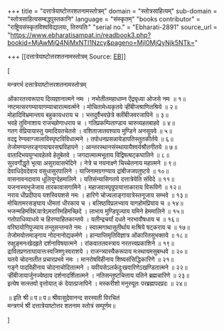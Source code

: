 +++
title = "दत्तात्रेयाष्टोत्तरशतनामस्तोत्रम्"
domain = "स्तोत्रसाहित्यम्"
sub-domain = "स्तोत्रसाहित्यसम्बद्धपुस्तकानि"
language = "संस्कृतम्"
"books contributor" = "राष्ट्रियसंस्कृतविश्वविद्यालयः, तिरुपतिः"
"serial no." = "Ebharati-2891"
source_url = "https://www.ebharatisampat.in/readbook3.php?bookid=MjAwMjQ4NjMxNTI1Nzcy&pageno=MjI0MjQyNjk5NTk="

+++
[[दत्तात्रेयाष्टोत्तरशतनामस्तोत्रम्	Source: [EB](https://www.ebharatisampat.in/readbook3.php?bookid=MjAwMjQ4NjMxNTI1Nzcy&pageno=MjI0MjQyNjk5NTk=)]]

\[



मन्त्रगर्भ दत्तात्रेयाष्टोत्तरशतनामस्तोत्रम्


ओंकारतत्त्वरूपाय दिव्यज्ञानात्मने नमः । नभोतीतमहाधाम्न ऐंद्र्यृध्या ओजसे नमः ॥ १॥  
नष्टमत्सरगम्यायागम्याचारात्मवर्त्मने । मोचितामेध्यकृतये ऱ्हींबीजश्राणितश्रिये ॥ २॥  
मोहादिविभ्रमान्ताय बहुकायधराय च । भत्तदुर्वैभवछेत्रे क्लींबीजवरजापिने ॥ ३॥  
भवहे तुविनाशाय राजच्छोणाधराय च । गतिप्रकम्पिताण्डाय चारुव्यहतबाहवे ॥ ४॥  
गतग र्वप्रियायास्तु यमादियतचेतसे । वशिताजातवश्याय मुण्डिने अनसूयवे ॥ ५॥  
वदद्व रेण्यवाग्जालाविस्पृष्टविविधात्मने । तपोधनप्रसन्नायेडापतिस्तुतकीर्तये ॥ ६॥  
तेजोमण्यन्तरङ्गायाद्मरसद्मविहापने । आन्तरस्थानसंस्थायायैश्वर्यश्रौतगीतये ॥ ७॥  
वातादिभययुग्भावहेतवे हेतुबेतवे । जगदात्मात्मभूताय विद्विषत्षट्कघातिने ॥ ८॥  
सुरवर्गोद्धृते भृत्या असुरावासभेदिने । नेत्रे च नयनाक्ष्णे चिच्चेतनाय महात्मने ॥ ९॥  
देवाधिदेवदेवाय वसुधासुरपालिने । याजिनामग्रगण्याय द्रांबीजजपतुष्टये ॥ १०॥  
वासनावनदावाय धूलियुग्देहमालिने । यतिसंन्यासिगतये दत्तात्रेयेति संविदे ॥ ११॥  
यजनास्यभुजेजाय तारकावासगामिने । महाजवास्पृग्रूपायात्ताकाराय विरूपिणे ॥ १२॥  
नराय धीप्रदीपाय यशस्वियशसे नमः । हारिणे चोज्वलाङ्गायात्रेस्तनूजाय सम्भवे ॥ १३॥  
मोचितामरसङ्घाय धीमतां धीरकाय च । बलिष्ठविप्रलभ्याय यागहोमप्रियाय च ॥ १४॥  
भजन्महिमविKयात्रेऽमरारिमहिमच्छिदे । लाभाय मुण्डिपूज्याय यमिने हेममालिने ॥ १५॥  
गतोपाधिव्याधये च हिरण्याहितकान्तये । यतीन्द्रचर्यां दधते नरभावौषधाय च ॥ १६॥  
वरिष्ठयोगिपूज्याय तन्तुसन्तन्वते नमः । स्वात्मगाथासुतीर्थाय मःश्रिये षट्कराय च ॥ १७॥  
तेजोमयोत्तमाङ्गाय नोदनानोद्यकर्मणे । हान्याप्तिमृतिविज्ञात्र ओंकारितसुभक्तये ॥ १८॥  
रुक्षुङ्मनःखेदहृते दर्शनाविषयात्मने । रांकवाततवस्त्राय नरतत्त्वप्रकाशिने ॥ १९॥  
द्रावितप्रणताघायात्तःस्वजिष्णुःस्वराशये । राजन्त्र्यास्यैकरूपाय मःस्थायमसुबम्धवे ॥ २०॥  
यतये चोदनातीत प्रचारप्रभवे नमः । मानरोषविहीनाय शिष्यसंसिद्धिकारिणे ॥ २१॥  
गङ्गे पादविहीनाय चोदनाचोदितात्मने । यवीयसेऽलर्कदुःखवारिणेऽखण्डितात्मने ॥ २२॥  
ऱ्हींबीजायार्जुनज्येष्ठाय दर्शनादर्शितात्मने । नतिसन्तुष्टचित्ताय यतिने ब्रह्मचारिणे ॥ २३॥  
इत्येष सत्स्तवो वृत्तोयात् कं देयात्प्रजापिने । मस्करीशो मनुस्यूतः परब्रह्मपदप्रदः ॥ २४॥

॥ इति श्री॥ प॥ प॥ श्रीवासुदेवानन्द सरस्वती विरचितं  
मन्त्रगर्भ श्री दत्तात्रेयाष्टोत्तर शतनाम स्तोत्रं सम्पूर्णम॥


\]
